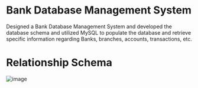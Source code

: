 # Bank Database Management System
Designed a Bank Database Management System and developed the database schema and utilized MySQL to populate the database and retrieve specific information regarding Banks, branches, accounts, transactions, etc.

# Relationship Schema
![image](https://github.com/ashutoshukale/Bank_Database_Management_System/assets/123993522/90a3c87a-189e-477d-98f0-e78622dabf8c)


